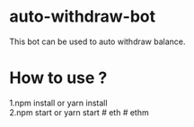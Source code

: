 # auto-withdraw-bot
This bot can be used to auto withdraw balance. 
# How to use ?
1.npm install or yarn install <br> 
2.npm start or yarn start
#   e t h  
 #   e t h m  
 